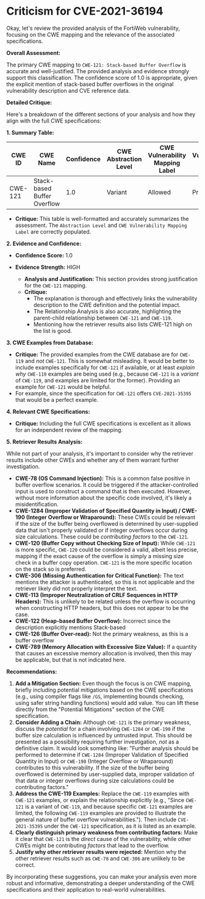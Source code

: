 # Criticism for CVE-2021-36194

Okay, let's review the provided analysis of the FortiWeb vulnerability, focusing on the CWE mapping and the relevance of the associated specifications.

**Overall Assessment:**

The primary CWE mapping to `CWE-121: Stack-based Buffer Overflow` is accurate and well-justified. The provided analysis and evidence strongly support this classification.  The confidence score of 1.0 is appropriate, given the explicit mention of stack-based buffer overflows in the original vulnerability description and CVE reference data.

**Detailed Critique:**

Here's a breakdown of the different sections of your analysis and how they align with the full CWE specifications:

**1. Summary Table:**

| CWE ID | CWE Name | Confidence | CWE Abstraction Level | CWE Vulnerability Mapping Label | CWE-Vulnerability Mapping Notes |
|---|---|---|---|---|---|
| CWE-121 | Stack-based Buffer Overflow | 1.0 | Variant | Allowed | Primary CWE |

*   **Critique:** This table is well-formatted and accurately summarizes the assessment. The `Abstraction Level` and `CWE Vulnerability Mapping Label` are correctly populated.

**2. Evidence and Confidence:**

*   **Confidence Score:** 1.0
*   **Evidence Strength:** HIGH

    *   **Analysis and Justification:** This section provides strong justification for the `CWE-121` mapping.
    *   **Critique:**
        *   The explanation is thorough and effectively links the vulnerability description to the CWE definition and the potential impact.
        *   The Relationship Analysis is also accurate, highlighting the parent-child relationship between `CWE-121` and `CWE-119`.
        *   Mentioning how the retriever results also lists CWE-121 high on the list is good.

**3. CWE Examples from Database:**

*   **Critique:** The provided examples from the CWE database are for `CWE-119` and *not* `CWE-121`. This is somewhat misleading. It would be better to include examples specifically for `CWE-121` if available, or at least *explain why* `CWE-119` examples are being used (e.g., because `CWE-121` is a *variant* of `CWE-119`, and examples are limited for the former).  Providing an example for `CWE-121` would be helpful.
*   For example, since the specification for `CWE-121` offers `CVE-2021-35395` that would be a perfect example.

**4. Relevant CWE Specifications:**

*   **Critique:** Including the full CWE specifications is excellent as it allows for an independent review of the mapping.

**5. Retriever Results Analysis:**

While not part of your analysis, it's important to consider why the retriever results include other CWEs and whether any of them warrant further investigation.

*   **CWE-78 (OS Command Injection):** This is a common false positive in buffer overflow scenarios. It could be triggered if the attacker-controlled input is used to construct a command that is then executed. However, without more information about the specific code involved, it's likely a misidentification.
*   **CWE-1284 (Improper Validation of Specified Quantity in Input) / CWE-190 (Integer Overflow or Wraparound):** These CWEs could be relevant if the size of the buffer being overflowed is determined by user-supplied data that isn't properly validated or if integer overflows occur during size calculations. These could be *contributing factors* to the `CWE-121`.
*   **CWE-120 (Buffer Copy without Checking Size of Input):**  While `CWE-121` is more specific, `CWE-120` could be considered a valid, albeit less precise, mapping if the exact cause of the overflow is simply a missing size check in a buffer copy operation. `CWE-121` is the more specific location on the stack so is preferred.
*   **CWE-306 (Missing Authentication for Critical Function):** The text mentions the attacker is authenticated, so this is not applicable and the retriever likely did not properly interpret the text.
*   **CWE-113 (Improper Neutralization of CRLF Sequences in HTTP Headers):** This is unlikely to be related unless the overflow is occurring when constructing HTTP headers, but this does not appear to be the case.
*   **CWE-122 (Heap-based Buffer Overflow):** Incorrect since the description explicitly mentions Stack-based
*   **CWE-126 (Buffer Over-read):** Not the primary weakness, as this is a buffer overflow
*   **CWE-789 (Memory Allocation with Excessive Size Value):** If a quantity that causes an excessive memory allocation is involved, then this may be applicable, but that is not indicated here.

**Recommendations:**

1.  **Add a Mitigation Section:** Even though the focus is on CWE mapping, briefly including potential mitigations based on the CWE specifications (e.g., using compiler flags like `/GS`, implementing bounds checking, using safer string handling functions) would add value.  You can lift these directly from the "Potential Mitigations" section of the CWE specification.
2.  **Consider Adding a Chain:** Although `CWE-121` is the primary weakness, discuss the *potential* for a chain involving `CWE-1284` or `CWE-190` if the buffer size calculation is influenced by untrusted input. This should be presented as a possibility requiring further investigation, *not* as a definitive claim. It would look something like: "Further analysis should be performed to determine if `CWE-1284` (Improper Validation of Specified Quantity in Input) or `CWE-190` (Integer Overflow or Wraparound) contributes to this vulnerability. If the size of the buffer being overflowed is determined by user-supplied data, improper validation of that data or integer overflows during size calculations could be contributing factors."
3.  **Address the CWE-119 Examples:** Replace the `CWE-119` examples with `CWE-121` examples, or explain the relationship explicitly (e.g., "Since `CWE-121` is a variant of `CWE-119`, and because specific `CWE-121` examples are limited, the following `CWE-119` examples are provided to illustrate the general nature of buffer overflow vulnerabilities."). Then include `CVE-2021-35395` under the `CWE-121` specification, as it is listed as an example.
4. **Clearly distinguish primary weakness from contributing factors:** Make it clear that `CWE-121` is the *direct* cause of the vulnerability, while other CWEs might be contributing *factors* that lead to the overflow.
5. **Justify why other retriever results were rejected:** Mention why the other retriever results such as `CWE-78` and `CWE-306` are unlikely to be correct.

By incorporating these suggestions, you can make your analysis even more robust and informative, demonstrating a deeper understanding of the CWE specifications and their application to real-world vulnerabilities.